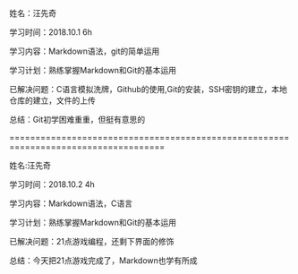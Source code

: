 姓名：汪先奇

学习时间：2018.10.1 6h

学习内容：Markdown语法，git的简单运用

学习计划：熟练掌握Markdown和Git的基本运用

已解决问题：C语言模拟洗牌，Github的使用,Git的安装，SSH密钥的建立，本地仓库的建立，文件的上传

总结：Git初学困难重重，但挺有意思的

====================================================================================

姓名:汪先奇

学习时间：2018.10.2 4h

学习内容：Markdown语法，C语言

学习计划：熟练掌握Markdown和Git的基本运用

已解决问题：21点游戏编程，还剩下界面的修饰

总结：今天把21点游戏完成了，Markdown也学有所成

